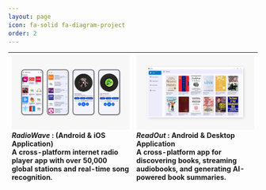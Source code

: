 ```yaml
---
layout: page
icon: fa-solid fa-diagram-project
order: 2
---
```


| [![RadioWave](https://github.com/tawhidmonowar/tawhidmonowar.github.io/blob/main/assets/img/projects/radio-wave.png)](https://github.com/OneDroid/RadioWave) _RadioWave_ : (Android & iOS Application) <br> A cross-platform internet radio player app with over 50,000 global stations and real-time song recognition.| [![ReadOut](https://github.com/tawhidmonowar/tawhidmonowar.github.io/blob/main/assets/img/projects/read-out.png)](https://github.com/tawhidmonowar/ReadOut) _ReadOut_ : Android & Desktop Application <br> A cross-platform app for discovering books, streaming audiobooks, and generating AI-powered book summaries.|
| :--------------------------- | :--------------- |
